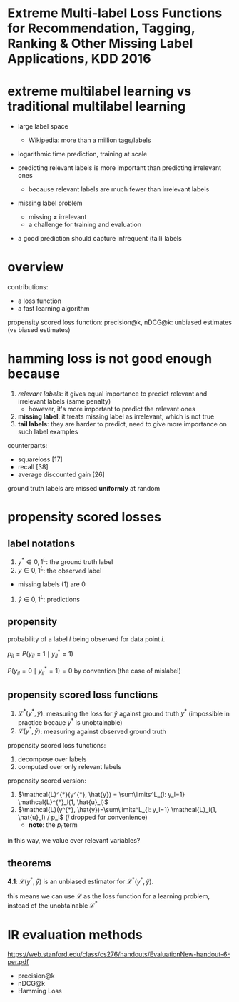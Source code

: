 # Extreme Multi-label Loss Functions for Recommendation, Tagging, Ranking & Other Missing Label Applications, KDD 2016

# extreme multilabel learning vs traditional multilabel learning

- large label space
  - Wikipedia: more than a million tags/labels
- logarithmic time prediction, training at scale

- predicting relevant labels is more important than predicting irrelevant ones
  - because relevant labels are much fewer than irrelevant labels
- missing label problem
  - missing $`\neq`$ irrelevant
  - a challenge for training and evaluation
- a good prediction should capture infrequent (tail) labels

# overview 

contributions:

- a loss function
- a fast learning algorithm

propensity scored loss function: precision@k, nDCG@k: unbiased estimates (vs biased estimates)

# hamming loss is not good enough because

1. *relevant labels*: it gives equal importance to predict relevant and irrelevant labels (same penalty)
   - however, it's more important to predict the relevant ones
2. **missing label**: it treats missing label as irrelevant, which is not true
3. **tail labels**: they are harder to predict, need to give more importance on such label examples

counterparts:

- squareloss [17]
- recall [38]
- average discounted gain [26]

ground truth labels are missed **uniformly** at random

# propensity scored losses

## label notations

1. $`y^{*} \in {0, 1}^L`$: the ground truth label
1. $`y \in {0, 1}^L`$: the observed label
  - missing labels (1) are 0
1. $`\hat{y} \in {0, 1}^L`$: predictions

## propensity

probability of a label $`l`$ being observed  for data point $`i`$.

$`p_{il} = P(y_{il} = 1 \mid y_{il}^{*}=1)`$

$`P(y_{il} = 0 \mid y_{il}^{*}=1)=0`$ by convention (the case of mislabel)


## propensity scored loss functions

1. $`\mathcal{L}^{*}(y^{*}, \hat{y})`$: measuring the loss for $`\hat{y}`$ against ground truth $`y^{*}`$ (impossible in practice becaue $`y^{*}`$ is unobtainable)
1. $`\mathcal{L}(y^{*}, \hat{y})`$: measuring against observed ground truth

propensity scored loss functions:

1. decompose over labels
1. computed over only relevant labels

propensity scored version:

1. $`\mathcal{L}^{*}(y^{*}, \hat{y}) = \sum\limits^L_{l: y_l=1} \mathcal{L}^{*}_l(1, \hat{u}_l)`$
1. $`\mathcal{L}(y^{*}, \hat{y})=\sum\limits^L_{l: y_l=1} \mathcal{L}_l(1, \hat{u}_l) / p_l`$ ($`i`$ dropped for convenience)
   - **note**: the $`p_l`$ term

in this way, we value over relevant variables?

## theorems 

**4.1**: $`\mathcal{L}(y^{*}, \hat{y})`$ is an unbiased estimator for $`\mathcal{L}^{*}(y^{*}, \hat{y})`$.

this means we can use $`\mathcal{L}`$ as the loss function for a learning problem, instead of the unobtainable $`\mathcal{L}^{*}`$


# IR evaluation methods

https://web.stanford.edu/class/cs276/handouts/EvaluationNew-handout-6-per.pdf

- precision@k
- nDCG@k
- Hamming Loss